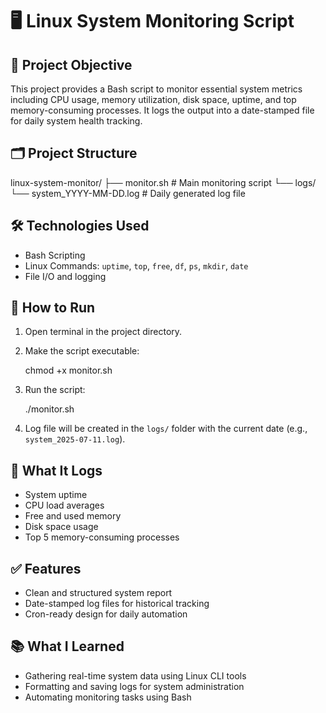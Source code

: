 # 🖥️ Linux System Monitoring Script

## 📌 Project Objective
This project provides a Bash script to monitor essential system metrics including CPU usage, memory utilization, disk space, uptime, and top memory-consuming processes. It logs the output into a date-stamped file for daily system health tracking.

## 🗂️ Project Structure

linux-system-monitor/
├── monitor.sh                    # Main monitoring script
└── logs/
└── system\_YYYY-MM-DD.log     # Daily generated log file

## 🛠️ Technologies Used
- Bash Scripting
- Linux Commands: `uptime`, `top`, `free`, `df`, `ps`, `mkdir`, `date`
- File I/O and logging

## 🚀 How to Run
1. Open terminal in the project directory.
2. Make the script executable:

   chmod +x monitor.sh


3. Run the script:


   ./monitor.sh

4. Log file will be created in the `logs/` folder with the current date (e.g., `system_2025-07-11.log`).

## 📝 What It Logs

* System uptime
* CPU load averages
* Free and used memory
* Disk space usage
* Top 5 memory-consuming processes

## ✅ Features

* Clean and structured system report
* Date-stamped log files for historical tracking
* Cron-ready design for daily automation

## 📚 What I Learned

* Gathering real-time system data using Linux CLI tools
* Formatting and saving logs for system administration
* Automating monitoring tasks using Bash
